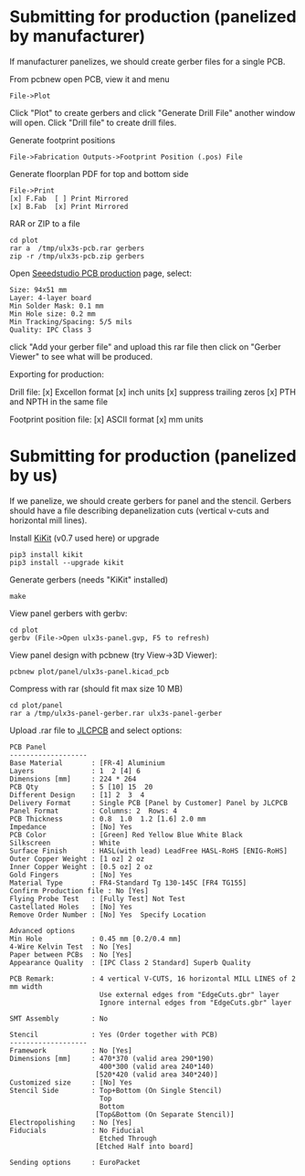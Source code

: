 # Submitting for production (panelized by manufacturer)

If manufacturer panelizes, we should create
gerber files for a single PCB.

From pcbnew open PCB, view it and menu

    File->Plot

Click "Plot" to create gerbers and click "Generate Drill File"
another window will open. Click "Drill file" to create drill files.

Generate footprint positions

    File->Fabrication Outputs->Footprint Position (.pos) File

Generate floorplan PDF for top and bottom side

    File->Print
    [x] F.Fab  [ ] Print Mirrored
    [x] B.Fab  [x] Print Mirrored

RAR or ZIP to a file

    cd plot
    rar a  /tmp/ulx3s-pcb.rar gerbers
    zip -r /tmp/ulx3s-pcb.zip gerbers

Open [Seeedstudio PCB production](https://www.seeedstudio.com/fusion_pcb.html)
page, select:

    Size: 94x51 mm
    Layer: 4-layer board
    Min Solder Mask: 0.1 mm
    Min Hole size: 0.2 mm
    Min Tracking/Spacing: 5/5 mils
    Quality: IPC Class 3

click "Add your gerber file" and upload this rar file then
click on "Gerber Viewer" to see what will be produced.

Exporting for production:

Drill file:
[x] Excellon format
[x] inch units
[x] suppress trailing zeros
[x] PTH and NPTH in the same file

Footprint position file:
[x] ASCII format
[x] mm units

# Submitting for production (panelized by us)

If we panelize, we should create gerbers for panel
and the stencil. Gerbers should have a file describing
depanelization cuts (vertical v-cuts and horizontal mill
lines).

Install [KiKit](https://github.com/yaqwsx/KiKit) (v0.7 used here) or upgrade

    pip3 install kikit
    pip3 install --upgrade kikit

Generate gerbers (needs "KiKit" installed)

    make

View panel gerbers with gerbv:

    cd plot
    gerbv (File->Open ulx3s-panel.gvp, F5 to refresh)

View panel design with pcbnew (try View->3D Viewer):

    pcbnew plot/panel/ulx3s-panel.kicad_pcb

Compress with rar (should fit max size 10 MB)

    cd plot/panel
    rar a /tmp/ulx3s-panel-gerber.rar ulx3s-panel-gerber

Upload .rar file to [JLCPCB](http://jlcpcb.com) and select options:

    PCB Panel
    -------------------
    Base Material       : [FR-4] Aluminium
    Layers              : 1  2 [4] 6
    Dimensions [mm]     : 224 * 264
    PCB Qty             : 5 [10] 15  20
    Different Design    : [1] 2  3  4
    Delivery Format     : Single PCB [Panel by Customer] Panel by JLCPCB
    Panel Format        : Columns: 2  Rows: 4
    PCB Thickness       : 0.8  1.0  1.2 [1.6] 2.0 mm
    Impedance           : [No] Yes
    PCB Color           : [Green] Red Yellow Blue White Black
    Silkscreen          : White
    Surface Finish      : HASL(with lead) LeadFree HASL-RoHS [ENIG-RoHS]
    Outer Copper Weight : [1 oz] 2 oz
    Inner Copper Weight : [0.5 oz] 2 oz
    Gold Fingers        : [No] Yes
    Material Type       : FR4-Standard Tg 130-145C [FR4 TG155] 
    Confirm Production file : No [Yes]
    Flying Probe Test   : [Fully Test] Not Test
    Castellated Holes   : [No] Yes
    Remove Order Number : [No] Yes  Specify Location

    Advanced options
    Min Hole            : 0.45 mm [0.2/0.4 mm]
    4-Wire Kelvin Test  : No [Yes]
    Paper between PCBs  : No [Yes]
    Appearance Quality  : [IPC Class 2 Standard] Superb Quality

    PCB Remark:         : 4 vertical V-CUTS, 16 horizontal MILL LINES of 2 mm width
                          Use external edges from "EdgeCuts.gbr" layer
                          Ignore internal edges from "EdgeCuts.gbr" layer

    SMT Assembly        : No

    Stencil             : Yes (Order together with PCB)
    -------------------
    Framework           : No [Yes]
    Dimensions [mm]     : 470*370 (valid area 290*190)
                          400*300 (valid area 240*140)
                         [520*420 (valid area 340*240)]
    Customized size     : [No] Yes
    Stencil Side        : Top+Bottom (On Single Stencil)
                          Top
                          Bottom 
                         [Top&Bottom (On Separate Stencil)]
    Electropolishing    : No [Yes]
    Fiducials           : No Fiducial
                          Etched Through
                         [Etched Half into board]

    Sending options     : EuroPacket
